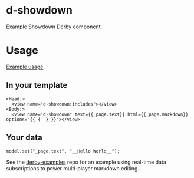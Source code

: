 d-showdown
==================

Example Showdown Derby component.

# Usage
[Example usage](http://github.com/derbyjs/derby-examples/tree/master/codemirror)

## In your template
```
<Head:>
  <view name="d-showdown:includes"></view>
<Body:>
  <view name="d-showdown" text={{_page.text}} html={{_page.markdown}} options="{{ {  } }}"></view>
```

## Your data
```
model.set("_page.text", "__Hello World__");
```
See the [derby-examples](http://github.com/derbyjs/derby-examples/tree/master/codemirror)
repo for an example using real-time data subscriptions to power multi-player markdown editing.
